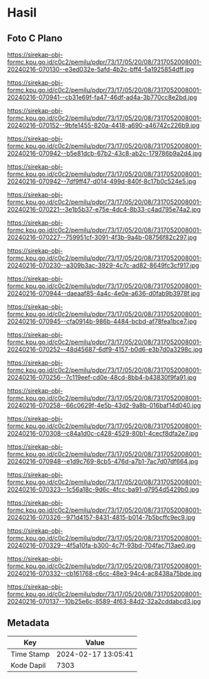 # Hasil

## Foto C Plano

https://sirekap-obj-formc.kpu.go.id/c0c2/pemilu/pdpr/73/17/05/20/08/7317052008001-20240216-070130--e3ed032e-5afd-4b2c-bff4-5a1925854dff.jpg

https://sirekap-obj-formc.kpu.go.id/c0c2/pemilu/pdpr/73/17/05/20/08/7317052008001-20240216-070941--cb31e69f-fa47-46df-ad4a-3b770cc8e2bd.jpg

https://sirekap-obj-formc.kpu.go.id/c0c2/pemilu/pdpr/73/17/05/20/08/7317052008001-20240216-070152--9bfe1455-820a-4418-a690-a46742c226b9.jpg

https://sirekap-obj-formc.kpu.go.id/c0c2/pemilu/pdpr/73/17/05/20/08/7317052008001-20240216-070942--b5e81dcb-67b2-43c8-ab2c-179786b9a2d4.jpg

https://sirekap-obj-formc.kpu.go.id/c0c2/pemilu/pdpr/73/17/05/20/08/7317052008001-20240216-070942--7df9ff47-d014-499d-840f-8c17b0c524e5.jpg

https://sirekap-obj-formc.kpu.go.id/c0c2/pemilu/pdpr/73/17/05/20/08/7317052008001-20240216-070221--3e1b5b37-e75e-4dc4-8b33-c4ad795e74a2.jpg

https://sirekap-obj-formc.kpu.go.id/c0c2/pemilu/pdpr/73/17/05/20/08/7317052008001-20240216-070227--759951cf-3091-4f3b-9a4b-08756f82c297.jpg

https://sirekap-obj-formc.kpu.go.id/c0c2/pemilu/pdpr/73/17/05/20/08/7317052008001-20240216-070230--a309b3ac-3929-4c7c-ad82-8649fc3cf917.jpg

https://sirekap-obj-formc.kpu.go.id/c0c2/pemilu/pdpr/73/17/05/20/08/7317052008001-20240216-070944--daeaaf85-4a4c-4e0e-a636-d0fab9b3978f.jpg

https://sirekap-obj-formc.kpu.go.id/c0c2/pemilu/pdpr/73/17/05/20/08/7317052008001-20240216-070945--cfa0914b-986b-4484-bcbd-af78fea1bce7.jpg

https://sirekap-obj-formc.kpu.go.id/c0c2/pemilu/pdpr/73/17/05/20/08/7317052008001-20240216-070252--48d45687-6df9-4157-b0d6-e3b7d0a3298c.jpg

https://sirekap-obj-formc.kpu.go.id/c0c2/pemilu/pdpr/73/17/05/20/08/7317052008001-20240216-070256--7c119eef-cd0e-48cd-8bb4-b43830f9fa91.jpg

https://sirekap-obj-formc.kpu.go.id/c0c2/pemilu/pdpr/73/17/05/20/08/7317052008001-20240216-070258--66c0629f-4e5b-43d2-9a8b-016baf14d040.jpg

https://sirekap-obj-formc.kpu.go.id/c0c2/pemilu/pdpr/73/17/05/20/08/7317052008001-20240216-070308--c84a1d0c-c428-4529-80b1-4cecf8dfa2e7.jpg

https://sirekap-obj-formc.kpu.go.id/c0c2/pemilu/pdpr/73/17/05/20/08/7317052008001-20240216-070948--e1d9c769-8cb5-476d-a7b1-7ac7d07df664.jpg

https://sirekap-obj-formc.kpu.go.id/c0c2/pemilu/pdpr/73/17/05/20/08/7317052008001-20240216-070323--1c56a18c-9d6c-4fcc-ba91-d7954d5429b0.jpg

https://sirekap-obj-formc.kpu.go.id/c0c2/pemilu/pdpr/73/17/05/20/08/7317052008001-20240216-070326--971d4157-8431-4815-b014-7b5bcffc9ec9.jpg

https://sirekap-obj-formc.kpu.go.id/c0c2/pemilu/pdpr/73/17/05/20/08/7317052008001-20240216-070329--4f5a10fa-b300-4c7f-93bd-704fac713ae0.jpg

https://sirekap-obj-formc.kpu.go.id/c0c2/pemilu/pdpr/73/17/05/20/08/7317052008001-20240216-070332--cb161768-c6cc-48e3-94c4-ac8438a75bde.jpg

https://sirekap-obj-formc.kpu.go.id/c0c2/pemilu/pdpr/73/17/05/20/08/7317052008001-20240216-070137--10b25e6c-8589-4f63-84d2-32a2cddabcd3.jpg


## Metadata

| Key        | Value               |
| ---------- | ------------------- |
| Time Stamp | 2024-02-17 13:05:41 |
| Kode Dapil | 7303                |




